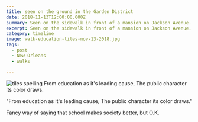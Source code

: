 ```yaml
---
title: seen on the ground in the Garden District
date: 2018-11-13T12:00:00.000Z
summary: Seen on the sidewalk in front of a mansion on Jackson Avenue.
excerpt: Seen on the sidewalk in front of a mansion on Jackson Avenue.
category: timeline
image: walk-education-tiles-nov-13-2018.jpg
tags:
  - post 
  - New Orleans
  - walks

---
```


![tiles spelling From education as it's leading cause, The public character its color draws.](/static/img/timeline/walk-education-tiles-nov-13-2018.jpg "tiles spelling From education as it's leading cause, The public character its color draws.")

"From education as it's leading cause,
The public character its color draws."

Fancy way of saying that school makes society better, but O.K.